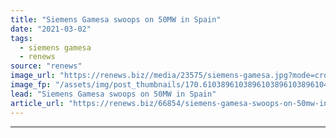 ```yaml
---
title: "Siemens Gamesa swoops on 50MW in Spain"
date: "2021-03-02"
tags: 
  - siemens gamesa
  - renews
source: "renews"
image_url: "https://renews.biz//media/23575/siemens-gamesa.jpg?mode=crop&width=770&heightratio=0.6103896103896103896103896104&slimmage=true"
image_fp: "/assets/img/post_thumbnails/170.6103896103896103896103896104&slimmage=true"
lead: "Siemens Gamesa swoops on 50MW in Spain"
article_url: "https://renews.biz/66854/siemens-gamesa-swoops-on-50mw-in-spain/"
---
```


---
